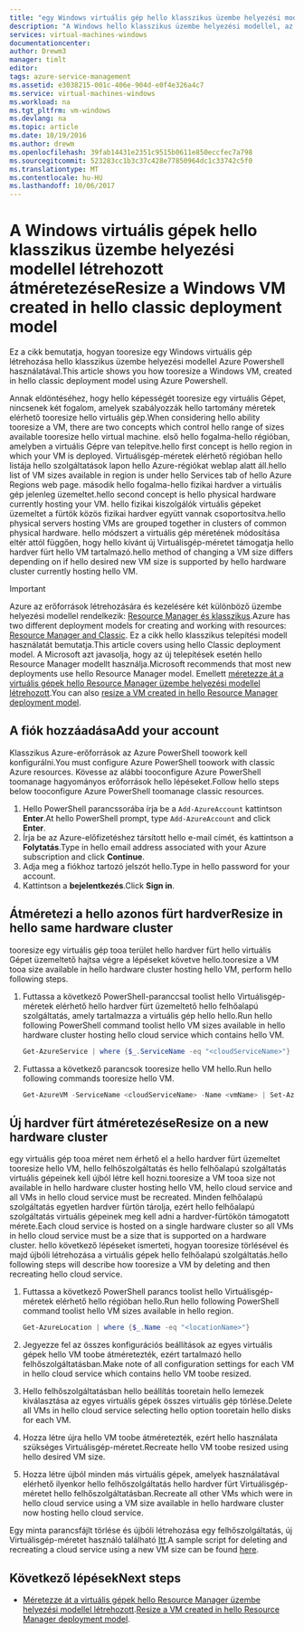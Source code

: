 ```yaml
---
title: "egy Windows virtuális gép hello klasszikus üzembe helyezési modellel - Azure aaaResize |} Microsoft Docs"
description: "A Windows hello klasszikus üzembe helyezési modellel, az Azure Powershell használatával létrehozott virtuális gépek méretét."
services: virtual-machines-windows
documentationcenter: 
author: Drewm3
manager: timlt
editor: 
tags: azure-service-management
ms.assetid: e3038215-001c-406e-904d-e0f4e326a4c7
ms.service: virtual-machines-windows
ms.workload: na
ms.tgt_pltfrm: vm-windows
ms.devlang: na
ms.topic: article
ms.date: 10/19/2016
ms.author: drewm
ms.openlocfilehash: 39fab14431e2351c9515b0611e850eccfec7a798
ms.sourcegitcommit: 523283cc1b3c37c428e77850964dc1c33742c5f0
ms.translationtype: MT
ms.contentlocale: hu-HU
ms.lasthandoff: 10/06/2017
---
```

# <a name="resize-a-windows-vm-created-in-hello-classic-deployment-model"></a><span data-ttu-id="fc48b-103">A Windows virtuális gépek hello klasszikus üzembe helyezési modellel létrehozott átméretezése</span><span class="sxs-lookup"><span data-stu-id="fc48b-103">Resize a Windows VM created in hello classic deployment model</span></span>
<span data-ttu-id="fc48b-104">Ez a cikk bemutatja, hogyan tooresize egy Windows virtuális gép létrehozása hello klasszikus üzembe helyezési modellel Azure Powershell használatával.</span><span class="sxs-lookup"><span data-stu-id="fc48b-104">This article shows you how tooresize a Windows VM, created in hello classic deployment model using Azure Powershell.</span></span>

<span data-ttu-id="fc48b-105">Annak eldöntéséhez, hogy hello képességét tooresize egy virtuális Gépet, nincsenek két fogalom, amelyek szabályozzák hello tartomány méretek elérhető tooresize hello virtuális gép.</span><span class="sxs-lookup"><span data-stu-id="fc48b-105">When considering hello ability tooresize a VM, there are two concepts which control hello range of sizes available tooresize hello virtual machine.</span></span> <span data-ttu-id="fc48b-106">első hello fogalma-hello régióban, amelyben a virtuális Gépre van telepítve.</span><span class="sxs-lookup"><span data-stu-id="fc48b-106">hello first concept is hello region in which your VM is deployed.</span></span> <span data-ttu-id="fc48b-107">Virtuálisgép-méretek elérhető régióban hello listája hello szolgáltatások lapon hello Azure-régiókat weblap alatt áll.</span><span class="sxs-lookup"><span data-stu-id="fc48b-107">hello list of VM sizes available in region is under hello Services tab of hello Azure Regions web page.</span></span> <span data-ttu-id="fc48b-108">második hello fogalma-hello fizikai hardver a virtuális gép jelenleg üzemeltet.</span><span class="sxs-lookup"><span data-stu-id="fc48b-108">hello second concept is hello physical hardware currently hosting your VM.</span></span> <span data-ttu-id="fc48b-109">hello fizikai kiszolgálók virtuális gépeket üzemeltet a fürtök közös fizikai hardver együtt vannak csoportosítva.</span><span class="sxs-lookup"><span data-stu-id="fc48b-109">hello physical servers hosting VMs are grouped together in clusters of common physical hardware.</span></span> <span data-ttu-id="fc48b-110">hello módszert a virtuális gép méretének módosítása eltér attól függően, hogy hello kívánt új Virtuálisgép-méretet támogatja hello hardver fürt hello VM tartalmazó.</span><span class="sxs-lookup"><span data-stu-id="fc48b-110">hello method of changing a VM size differs depending on if hello desired new VM size is supported by hello hardware cluster currently hosting hello VM.</span></span>

> [!IMPORTANT] 
> <span data-ttu-id="fc48b-111">Azure az erőforrások létrehozására és kezelésére két különböző üzembe helyezési modellel rendelkezik: [Resource Manager és klasszikus](../../../resource-manager-deployment-model.md).</span><span class="sxs-lookup"><span data-stu-id="fc48b-111">Azure has two different deployment models for creating and working with resources: [Resource Manager and Classic](../../../resource-manager-deployment-model.md).</span></span> <span data-ttu-id="fc48b-112">Ez a cikk hello klasszikus telepítési modell használatát bemutatja.</span><span class="sxs-lookup"><span data-stu-id="fc48b-112">This article covers using hello Classic deployment model.</span></span> <span data-ttu-id="fc48b-113">A Microsoft azt javasolja, hogy az új telepítések esetén hello Resource Manager modellt használja.</span><span class="sxs-lookup"><span data-stu-id="fc48b-113">Microsoft recommends that most new deployments use hello Resource Manager model.</span></span> <span data-ttu-id="fc48b-114">Emellett [méretezze át a virtuális gépek hello Resource Manager üzembe helyezési modellel létrehozott](../resize-vm.md?toc=%2fazure%2fvirtual-machines%2fwindows%2ftoc.json).</span><span class="sxs-lookup"><span data-stu-id="fc48b-114">You can also [resize a VM created in hello Resource Manager deployment model](../resize-vm.md?toc=%2fazure%2fvirtual-machines%2fwindows%2ftoc.json).</span></span>

## <a name="add-your-account"></a><span data-ttu-id="fc48b-115">A fiók hozzáadása</span><span class="sxs-lookup"><span data-stu-id="fc48b-115">Add your account</span></span>
<span data-ttu-id="fc48b-116">Klasszikus Azure-erőforrások az Azure PowerShell toowork kell konfigurálni.</span><span class="sxs-lookup"><span data-stu-id="fc48b-116">You must configure Azure PowerShell toowork with classic Azure resources.</span></span> <span data-ttu-id="fc48b-117">Kövesse az alábbi tooconfigure Azure PowerShell toomanage hagyományos erőforrások hello lépéseket.</span><span class="sxs-lookup"><span data-stu-id="fc48b-117">Follow hello steps below tooconfigure Azure PowerShell toomanage classic resources.</span></span>

1. <span data-ttu-id="fc48b-118">Hello PowerShell parancssorába írja be a `Add-AzureAccount` kattintson **Enter**.</span><span class="sxs-lookup"><span data-stu-id="fc48b-118">At hello PowerShell prompt, type `Add-AzureAccount` and click **Enter**.</span></span> 
2. <span data-ttu-id="fc48b-119">Írja be az Azure-előfizetéshez társított hello e-mail címét, és kattintson a **Folytatás**.</span><span class="sxs-lookup"><span data-stu-id="fc48b-119">Type in hello email address associated with your Azure subscription and click **Continue**.</span></span> 
3. <span data-ttu-id="fc48b-120">Adja meg a fiókhoz tartozó jelszót hello.</span><span class="sxs-lookup"><span data-stu-id="fc48b-120">Type in hello password for your account.</span></span> 
4. <span data-ttu-id="fc48b-121">Kattintson a **bejelentkezés**.</span><span class="sxs-lookup"><span data-stu-id="fc48b-121">Click **Sign in**.</span></span> 

## <a name="resize-in-hello-same-hardware-cluster"></a><span data-ttu-id="fc48b-122">Átméretezi a hello azonos fürt hardver</span><span class="sxs-lookup"><span data-stu-id="fc48b-122">Resize in hello same hardware cluster</span></span>
<span data-ttu-id="fc48b-123">tooresize egy virtuális gép tooa terület hello hardver fürt hello virtuális Gépet üzemeltető hajtsa végre a lépéseket követve hello.</span><span class="sxs-lookup"><span data-stu-id="fc48b-123">tooresize a VM tooa size available in hello hardware cluster hosting hello VM, perform hello following steps.</span></span>

1. <span data-ttu-id="fc48b-124">Futtassa a következő PowerShell-paranccsal toolist hello Virtuálisgép-méretek elérhető hello hardver fürt üzemeltető hello felhőalapú szolgáltatás, amely tartalmazza a virtuális gép hello hello.</span><span class="sxs-lookup"><span data-stu-id="fc48b-124">Run hello following PowerShell command toolist hello VM sizes available in hello hardware cluster hosting hello cloud service which contains hello VM.</span></span>
   
    ```powershell
    Get-AzureService | where {$_.ServiceName -eq "<cloudServiceName>"}
    ```
2. <span data-ttu-id="fc48b-125">Futtassa a következő parancsok tooresize hello VM hello.</span><span class="sxs-lookup"><span data-stu-id="fc48b-125">Run hello following commands tooresize hello VM.</span></span>
   
    ```powershell
    Get-AzureVM -ServiceName <cloudServiceName> -Name <vmName> | Set-AzureVMSize -InstanceSize <newVMSize> | Update-AzureVM
    ```

## <a name="resize-on-a-new-hardware-cluster"></a><span data-ttu-id="fc48b-126">Új hardver fürt átméretezése</span><span class="sxs-lookup"><span data-stu-id="fc48b-126">Resize on a new hardware cluster</span></span>
<span data-ttu-id="fc48b-127">egy virtuális gép tooa méret nem érhető el a hello hardver fürt üzemeltet tooresize hello VM, hello felhőszolgáltatás és hello felhőalapú szolgáltatás virtuális gépeinek kell újból létre kell hozni.</span><span class="sxs-lookup"><span data-stu-id="fc48b-127">tooresize a VM tooa size not available in hello hardware cluster hosting hello VM, hello cloud service and all VMs in hello cloud service must be recreated.</span></span> <span data-ttu-id="fc48b-128">Minden felhőalapú szolgáltatás egyetlen hardver fürtön tárolja, ezért hello felhőalapú szolgáltatás virtuális gépeinek meg kell adni a hardver-fürtökön támogatott mérete.</span><span class="sxs-lookup"><span data-stu-id="fc48b-128">Each cloud service is hosted on a single hardware cluster so all VMs in hello cloud service must be a size that is supported on a hardware cluster.</span></span> <span data-ttu-id="fc48b-129">hello következő lépéseket ismerteti, hogyan tooresize törlésével és majd újbóli létrehozása a virtuális gépek hello felhőalapú szolgáltatás.</span><span class="sxs-lookup"><span data-stu-id="fc48b-129">hello following steps will describe how tooresize a VM by deleting and then recreating hello cloud service.</span></span>

1. <span data-ttu-id="fc48b-130">Futtassa a következő PowerShell parancs toolist hello Virtuálisgép-méretek elérhető hello régióban hello.</span><span class="sxs-lookup"><span data-stu-id="fc48b-130">Run hello following PowerShell command toolist hello VM sizes available in hello region.</span></span> 
   
    ```powershell
    Get-AzureLocation | where {$_.Name -eq "<locationName>"}
    ```
2. <span data-ttu-id="fc48b-131">Jegyezze fel az összes konfigurációs beállítások az egyes virtuális gépek hello VM toobe átméretezték, ezért tartalmazó hello felhőszolgáltatásban.</span><span class="sxs-lookup"><span data-stu-id="fc48b-131">Make note of all configuration settings for each VM in hello cloud service which contains hello VM toobe resized.</span></span> 
3. <span data-ttu-id="fc48b-132">Hello felhőszolgáltatásban hello beállítás tooretain hello lemezek kiválasztása az egyes virtuális gépek összes virtuális gép törlése.</span><span class="sxs-lookup"><span data-stu-id="fc48b-132">Delete all VMs in hello cloud service selecting hello option tooretain hello disks for each VM.</span></span>
4. <span data-ttu-id="fc48b-133">Hozza létre újra hello VM toobe átméretezték, ezért hello használata szükséges Virtuálisgép-méretet.</span><span class="sxs-lookup"><span data-stu-id="fc48b-133">Recreate hello VM toobe resized using hello desired VM size.</span></span>
5. <span data-ttu-id="fc48b-134">Hozza létre újból minden más virtuális gépek, amelyek használatával elérhető ilyenkor hello felhőszolgáltatás hello hardver fürt Virtuálisgép-méretet hello felhőszolgáltatásban.</span><span class="sxs-lookup"><span data-stu-id="fc48b-134">Recreate all other VMs which were in hello cloud service using a VM size available in hello hardware cluster now hosting hello cloud service.</span></span>

<span data-ttu-id="fc48b-135">Egy minta parancsfájlt törlése és újbóli létrehozása egy felhőszolgáltatás, új Virtuálisgép-méretet használó található [Itt](https://github.com/Azure/azure-vm-scripts).</span><span class="sxs-lookup"><span data-stu-id="fc48b-135">A sample script for deleting and recreating a cloud service using a new VM size can be found [here](https://github.com/Azure/azure-vm-scripts).</span></span> 

## <a name="next-steps"></a><span data-ttu-id="fc48b-136">Következő lépések</span><span class="sxs-lookup"><span data-stu-id="fc48b-136">Next steps</span></span>
* <span data-ttu-id="fc48b-137">[Méretezze át a virtuális gépek hello Resource Manager üzembe helyezési modellel létrehozott](../resize-vm.md?toc=%2fazure%2fvirtual-machines%2fwindows%2ftoc.json).</span><span class="sxs-lookup"><span data-stu-id="fc48b-137">[Resize a VM created in hello Resource Manager deployment model](../resize-vm.md?toc=%2fazure%2fvirtual-machines%2fwindows%2ftoc.json).</span></span>

